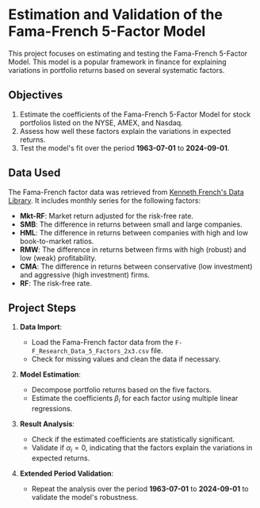 # Estimation and Validation of the Fama-French 5-Factor Model

This project focuses on estimating and testing the Fama-French 5-Factor Model. This model is a popular framework in finance for explaining variations in portfolio returns based on several systematic factors.

## Objectives

1. Estimate the coefficients of the Fama-French 5-Factor Model for stock portfolios listed on the NYSE, AMEX, and Nasdaq.
2. Assess how well these factors explain the variations in expected returns.
3. Test the model's fit over the period **1963-07-01** to **2024-09-01**.

## Data Used

The Fama-French factor data was retrieved from [Kenneth French's Data Library](https://mba.tuck.dartmouth.edu/pages/faculty/ken.french/data_library.html). It includes monthly series for the following factors:

- **Mkt-RF**: Market return adjusted for the risk-free rate.
- **SMB**: The difference in returns between small and large companies.
- **HML**: The difference in returns between companies with high and low book-to-market ratios.
- **RMW**: The difference in returns between firms with high (robust) and low (weak) profitability.
- **CMA**: The difference in returns between conservative (low investment) and aggressive (high investment) firms.
- **RF**: The risk-free rate.

## Project Steps

1. **Data Import**:
   - Load the Fama-French factor data from the `F-F_Research_Data_5_Factors_2x3.csv` file.
   - Check for missing values and clean the data if necessary.

2. **Model Estimation**:
   - Decompose portfolio returns based on the five factors.
   - Estimate the coefficients $\beta_i$ for each factor using multiple linear regressions.

3. **Result Analysis**:
   - Check if the estimated coefficients are statistically significant.
   - Validate if $\alpha_i = 0$, indicating that the factors explain the variations in expected returns.

4. **Extended Period Validation**:
   - Repeat the analysis over the period **1963-07-01** to **2024-09-01** to validate the model's robustness.
